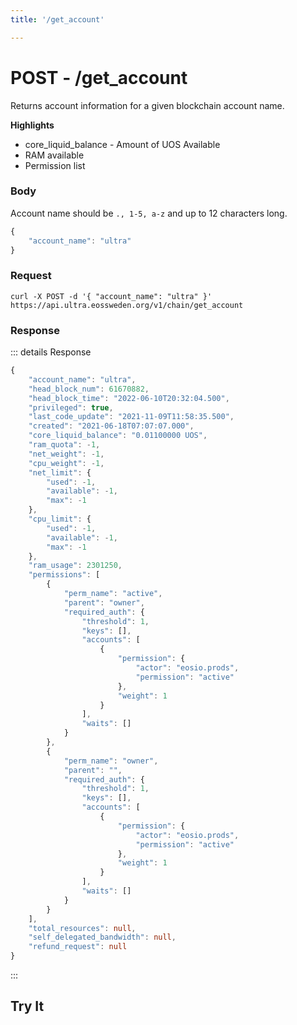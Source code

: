 ```yaml
---
title: '/get_account'

---
```


# POST - /get_account

Returns account information for a given blockchain account name.

**Highlights**

* core_liquid_balance - Amount of UOS Available
* RAM available
* Permission list

### Body

Account name should be `., 1-5, a-z` and up to 12 characters long.

```typescript
{
    "account_name": "ultra"
}
```

### Request

```
curl -X POST -d '{ "account_name": "ultra" }'  https://api.ultra.eossweden.org/v1/chain/get_account
```

### Response

::: details Response
```typescript
{
	"account_name": "ultra",
	"head_block_num": 61670882,
	"head_block_time": "2022-06-10T20:32:04.500",
	"privileged": true,
	"last_code_update": "2021-11-09T11:58:35.500",
	"created": "2021-06-18T07:07:07.000",
	"core_liquid_balance": "0.01100000 UOS",
	"ram_quota": -1,
	"net_weight": -1,
	"cpu_weight": -1,
	"net_limit": {
		"used": -1,
		"available": -1,
		"max": -1
	},
	"cpu_limit": {
		"used": -1,
		"available": -1,
		"max": -1
	},
	"ram_usage": 2301250,
	"permissions": [
		{
			"perm_name": "active",
			"parent": "owner",
			"required_auth": {
				"threshold": 1,
				"keys": [],
				"accounts": [
					{
						"permission": {
							"actor": "eosio.prods",
							"permission": "active"
						},
						"weight": 1
					}
				],
				"waits": []
			}
		},
		{
			"perm_name": "owner",
			"parent": "",
			"required_auth": {
				"threshold": 1,
				"keys": [],
				"accounts": [
					{
						"permission": {
							"actor": "eosio.prods",
							"permission": "active"
						},
						"weight": 1
					}
				],
				"waits": []
			}
		}
	],
	"total_resources": null,
	"self_delegated_bandwidth": null,
	"refund_request": null
}
```
:::


## Try It

<DemoApi 
	type="POST" 
	query="/v1/chain/get_account" 
	:body="[{ key: 'account_name', value: 'ultra' }]"
/>